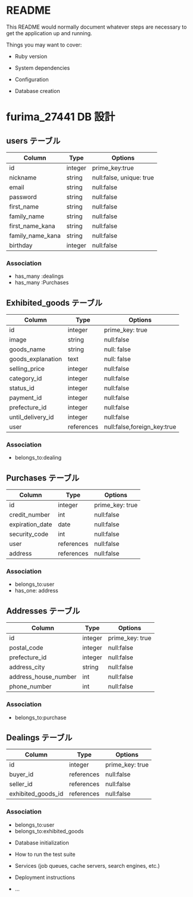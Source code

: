 # README

This README would normally document whatever steps are necessary to get the
application up and running.

Things you may want to cover:

- Ruby version

- System dependencies

- Configuration

- Database creation

# furima_27441 DB 設計

## users テーブル

| Column           | Type    | Options                  |
| ---------------- | ------- | ------------------------ |
| id               | integer | prime_key:true           |
| nickname         | string  | null:false, unique: true |
| email            | string  | null:false               |
| password         | string  | null:false               |
| first_name       | string  | null:false               |
| family_name      | string  | null:false               |
| first_name_kana  | string  | null:false               |
| family_name_kana | string  | null:false               |
| birthday         | integer | null:false               |

### Association

- has_many :dealings
- has_many :Purchases

## Exhibited_goods テーブル

| Column            | Type       | Options                     |
| ----------------- | ---------- | --------------------------- |
| id                | integer    | prime_key: true             |
| image             | string     | null:false                  |
| goods_name        | string     | null: false                 |
| goods_explanation | text       | null: false                 |
| selling_price     | integer    | null:false                  |
| category_id       | integer    | null:false                  |
| status_id         | integer    | null:false                  |
| payment_id        | integer    | null:false                  |
| prefecture_id     | integer    | null:false                  |
| until_delivery_id | integer    | null:false                  |
| user              | references | null:false,foreign_key:true |

### Association

- belongs_to:dealing

## Purchases テーブル

| Column          | Type       | Options         |
| --------------- | ---------- | --------------- |
| id              | integer    | prime_key: true |
| credit_number   | int        | null:false      |
| expiration_date | date       | null:false      |
| security_code   | int        | null:false      |
| user            | references | null:false      |
| address         | references | null:false      |

### Association

- belongs_to:user
- has_one: address

## Addresses テーブル

| Column               | Type    | Options         |
| -------------------- | ------- | --------------- |
| id                   | integer | prime_key: true |
| postal_code          | integer | null:false      |
| prefecture_id        | integer | null:false      |
| address_city         | string  | null:false      |
| address_house_number | int     | null:false      |
| phone_number         | int     | null:false      |

### Association

- belongs_to:purchase

## Dealings テーブル

| Column             | Type       | Options         |
| ------------------ | ---------- | --------------- |
| id                 | integer    | prime_key: true |
| buyer_id           | references | null:false      |
| seller_id          | references | null:false      |
| exhibited_goods_id | references | null:false      |

### Association

- belongs_to:user
- belongs_to:exhibited_goods

* Database initialization

* How to run the test suite

* Services (job queues, cache servers, search engines, etc.)

* Deployment instructions

* ...
